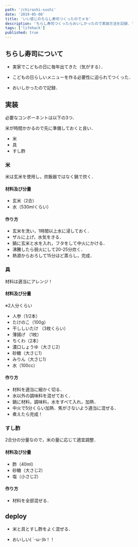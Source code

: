 ```yaml
---
path: '/chirashi-sushi'
date: '2019-05-08'
title: 'いい感じのちらし寿司つくったのでメモ'
description: 'ちらし寿司つくったらおいしかったので実装方法を記録．'
tags: ['lifehack']
published: true
---
```


## **ちらし寿司について**

- 実家でこどもの日に毎年出てきた（気がする）．

- こどもの日らしいメニューを作る必要性に迫られてつくった．

- おいしかったので記録．

## **実装**

必要なコンポーネントは以下の3つ．

米が時間かかるので先に準備しておくと良い．

- 米
- 具
- すし酢

### **米**

米は玄米を使用し，炊飯器ではなく鍋で炊く．

#### **材料及び分量**

- 玄米（2合）
- 水（530mlくらい）

#### **作り方**

- 玄米を洗い，1時間以上水に浸しておく．
- ザルに上げ，水気をきる．
- 鍋に玄米と水を入れ，フタをして中火にかける．
- 沸騰したら弱火にして20-25分炊く．
- 熱源からおろして15分ほど蒸らし，完成．

### **具**

材料は適当にアレンジ！

#### **材料及び分量**

※2人分くらい

- 人参（1/2本）
- たけのこ（100g）
- 干ししいたけ （3枚くらい）
- 薄揚げ （1枚）
- ちくわ（2本）
- 濃口しょうゆ（大さじ2）
- 砂糖（大さじ1）
- みりん（大さじ1）
- 水（100cc）

#### **作り方**

- 材料を適当に細かく切る．
- 水以外の調味料を混ぜておく．
- 鍋に材料，調味料，水をすべて入れ，加熱．
- 中火で5分くらい加熱．焦がさないよう適当に混ぜる．
- 煮えたら完成！

### **すし酢**

2合分の分量なので，米の量に応じて適宜調整．

#### **材料及び分量**

- 酢（40ml）
- 砂糖（大さじ2）
- 塩（小さじ2）

#### **作り方**

- 材料を全部混ぜる．

## **deploy**

- 米と具とすし酢をよく混ぜる．

- おいしい( `･ω･)b！！